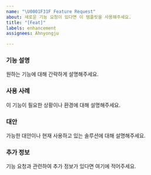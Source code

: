 ```yaml
---
name: "\U0001F31F Feature Request"
about: 새로운 기능 요청이 있다면 이 템플릿을 사용해주세요.
title: "[Feat]"
labels: enhancement
assignees: Ahnyongju

---
```


### 기능 설명
원하는 기능에 대해 간략하게 설명해주세요.

### 사용 사례
이 기능이 필요한 상황이나 환경에 대해 설명해주세요.

### 대안
가능한 대안이나 현재 사용하고 있는 솔루션에 대해 설명해주세요.

### 추가 정보
기능 요청과 관련하여 추가 정보가 있다면 여기에 적어주세요.
